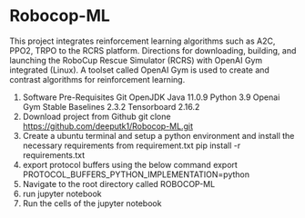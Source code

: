 # Robocop-ML
This project integrates reinforcement learning algorithms such as A2C, PPO2, TRPO to the RCRS platform.
Directions for downloading, building, and launching the RoboCup Rescue Simulator (RCRS) with OpenAI Gym integrated (Linux). A toolset called OpenAI Gym is used to create and contrast algorithms for reinforcement learning.
1. Software Pre-Requisites
    Git
    OpenJDK Java 11.0.9
    Python 3.9
    Openai Gym
    Stable Baselines 2.3.2
    Tensorboard 2.16.2
2. Download project from Github
    git clone https://github.com/deeputk1/Robocop-ML.git
3. Create a ubuntu terminal and setup a python environment and install the necessary requirements from requirement.txt
    pip install -r requirements.txt
4. export protocol buffers using the below command
    export PROTOCOL_BUFFERS_PYTHON_IMPLEMENTATION=python
5. Navigate to the root directory called ROBOCOP-ML 
6. run jupyter notebook
7. Run the cells of the jupyter notebook

